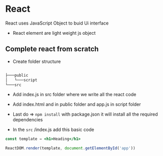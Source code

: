 # React

React uses JavaScript Object to buid Ui interface

- React element are light weight js object

## Complete react from scratch

- Create folder structure

```cmd

├───public
│   └───script
└───src
```

- Add index.js in src folder where we write all the react code

- Add index.html and in public folder and app.js in script folder

- Last do => `npm install` with package.json it will install all the required dependencies

- In the `src` /index.js add this basic code 

```jsx
const template = <h1>Heading</h1>

ReactDOM.render(template, document.getElementById('app'))
```
